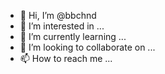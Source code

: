 - 👋 Hi, I’m @bbchnd
- 👀 I’m interested in ...
- 🌱 I’m currently learning ...
- 💞️ I’m looking to collaborate on ...
- 📫 How to reach me ...

<!---
bbchnd/bbchnd is a ✨ special ✨ repository because its `README.md` (this file) appears on your GitHub profile.
You can click the Preview link to take a look at your changes.
--->
